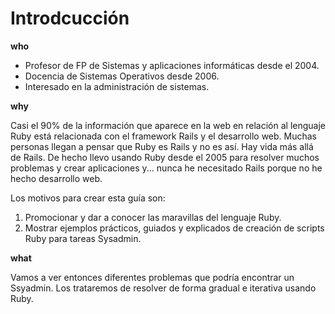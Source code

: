 
# Introdcucción

**who**

* Profesor de FP de Sistemas y aplicaciones informáticas desde el 2004.
* Docencia de Sistemas Operativos desde 2006.
* Interesado en la administración de sistemas.

**why**

Casi el 90% de la información que aparece en la web en relación al lenguaje Ruby está relacionada con el framework Rails y el desarrollo web. Muchas personas llegan a pensar que Ruby es Rails y no es así. Hay vida más allá de Rails. De hecho llevo usando Ruby desde el 2005 para resolver muchos problemas y crear aplicaciones y... nunca he necesitado Rails porque no he hecho desarrollo web.

Los motivos para crear esta guía son:
1. Promocionar y dar a conocer las maravillas del lenguaje Ruby.
2. Mostrar ejemplos prácticos, guiados y explicados de creación de scripts Ruby para tareas Sysadmin.  

**what**

Vamos a ver entonces diferentes problemas que podría encontrar un Ssyadmin. Los trataremos de resolver de forma gradual e iterativa usando Ruby.
